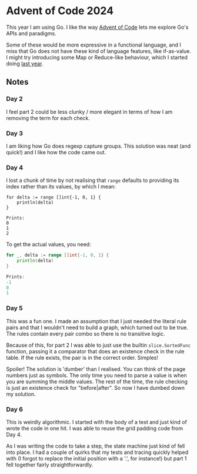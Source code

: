 # Advent of Code 2024

This year I am using Go. I like the way [Advent of Code][aoc] lets me explore Go's APIs and paradigms.

Some of these would be more expressive in a functional language, and I miss that Go
does not have these kind of language features, like if-as-value. I might try introducing
some Map or Reduce-like behaviour, which I started doing [last year][fn].

[aoc]: https://adventofcode.com/
[fn]: https://github.com/tastapod/advent2023/blob/main/fn/fn.go

## Notes

### Day 2

I feel part 2 could be less clunky / more elegant in terms of how I am removing the term for each check.

### Day 3

I am liking how Go does regexp capture groups. This solution was neat (and quick!) and I like how the code came out.

### Day 4

I lost a chunk of time by not realising that `range` defaults to providing its index rather than its values, by which I mean:

```golang
for delta := range []int{-1, 0, 1} {
	println(delta)
}

Prints:
0
1
2
```

To get the actual values, you need:

```go
for _, delta := range []int{-1, 0, 1} {
	println(delta)
}

Prints:
-1
0
1
```

### Day 5

This was a fun one. I made an assumption that I just needed the literal rule pairs and that I wouldn't need to build a graph, which turned out to be true. The rules contain every pair combo so there is no transitive logic.

Because of this, for part 2 I was able to just use the builtin `slice.SortedFunc` function, passing it a comparator that does an existence check in the rule table. If the rule exists, the pair is in the correct order. Simples!

Spoiler! The solution is 'dumber' than I realised. You can think of the page numbers just as symbols. The only time you need to parse a value is when you are summing the middle values. The rest of the time, the rule checking is just an existence check for "before|after". So now I have dumbed down my solution.


### Day 6

This is weirdly algorithmic. I started with the body of a test and just kind of wrote the code in one hit. I was able to reuse the grid padding code from Day 4.

As I was writing the code to take a step, the state machine just kind of fell into place. I had a couple of quirks that my tests and tracing quickly helped with (I forgot to replace the initial position with a '.', for instance!) but part 1 fell together fairly straightforwardly.
